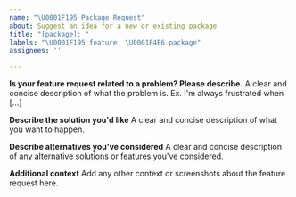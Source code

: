 ```yaml
---
name: "\U0001F195 Package Request"
about: Suggest an idea for a new or existing package
title: "[package]: "
labels: "\U0001F195 feature, \U0001F4E6 package"
assignees: ''

---
```


**Is your feature request related to a problem? Please describe.**
A clear and concise description of what the problem is. Ex. I'm always frustrated when [...]

**Describe the solution you'd like**
A clear and concise description of what you want to happen.

**Describe alternatives you've considered**
A clear and concise description of any alternative solutions or features you've considered.

**Additional context**
Add any other context or screenshots about the feature request here.
